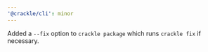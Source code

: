 ```yaml
---
'@crackle/cli': minor
---
```


Added a `--fix` option to `crackle package` which runs `crackle fix` if necessary.
